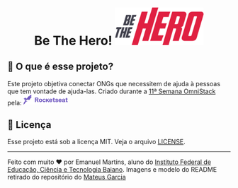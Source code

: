 <h1 align="center">
    Be The Hero!
    <img alt="Semana OmniStack" src=".github/bethehero.svg" width="200px" />
</h1>

## 🤔  O que é esse projeto?
Este projeto objetiva conectar ONGs que necessitem de ajuda à pessoas que tem vontade de ajuda-las.
Criado durante a [11ª Semana OmniStack](https://rocketseat.com.br/week/inscricao/11.0) pela:
<img alt="Rocketseat" src=".github/rocket.svg" width="100px" />

## :memo: Licença
Esse projeto está sob a licença MIT. Veja o arquivo [LICENSE](LICENSE).

---
Feito com muito ❤  por Emanuel Martins, aluno do [Instituto Federal de Educação, Ciência e Tecnologia Baiano](https://ifbaiano.edu.br/portal/).
Imagens e modelo do README retirado do repositório do [Mateus Garcia](https://github.com/mpgxc)